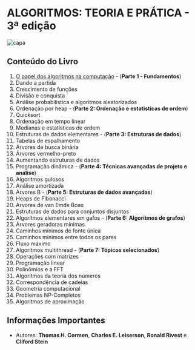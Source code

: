 # ALGORITMOS: TEORIA E PRÁTICA - 3ª edição

![capa](https://encrypted-tbn0.gstatic.com/images?q=tbn%3AANd9GcTp8HPe0e2YWVzd-SUF9xPuLmGgcfUby_bq_Gg0Lc4eqkcQVtVq)

## Conteúdo do Livro

1. [O papel dos algoritmos na computação](https://github.com/Darlley/ExerciciosLivros/blob/master/tecnologia/algoritmos1/capitulo1) - (**Parte 1 - Fundamentos**)
1. Dando a partida
1. Crescimento de funções
1. Divisão e conquista
1. Análise probabilistica e algoritmos aleatorizados
1. Ordenação por heap - (**Parte 2: Ordenação e estatisticas de ordem**)
1. Quicksort
1. Ordenação em tempo linear
1. Medianas e estatísticas de ordem
1. Estruturas de dados elementares - (**Parte 3: Estruturas de dados**)
1. Tabelas de espalhamento
1. Árvores de busca binária
1. Árvores vermelho-preto
1. Aumentando estruturas de dados
1. Programação dinâmica - (**Parte 4: Técnicas avançadas de projeto e análise**)
1. Algoritmos gulosos
1. Análise amortizada
1. Árvores B - (**Parte 5: Estruturas de dados avançadas**)
1. Heaps de Fibonacci
1. Árvores de van Emde Boas
1. Estruturas de dados para conjuntos disjuntos
1. Algorítmos elementares em gafos - (**Parte 6: Algorítmos de grafos**)
1. Árvores geradoras mínimas
1. Caminhos mínimos de fonte única
1. Caminhos mínimos entre todos os pares
1. Fluxo máximo
1. Algorítmos multithread - (**Parte 7: Tópicos selecionados**)
1. Operações com matrizes
1. Programação linear
1. Polinômios e a FFT
1. Algoritmos da teoria dos números
1. Correspondência de cadeias
1. Geometria computacional
1. Problemas NP-Completos
1. Algoritmos de aproximação

## Informações Importantes

- Autores: **Thomas H. Cormen**, **Charles E. Leiserson**, **Ronald Rivest** e **Cliford Stein**
